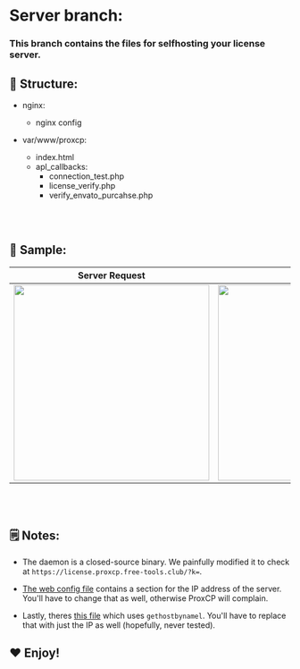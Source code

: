 # Server branch:

### This branch contains the files for selfhosting your license server.


## 🌲 Structure:
- nginx:
    - nginx config

- var/www/proxcp:
    - index.html
    - apl_callbacks:
        - connection_test.php
        - license_verify.php
        - verify_envato_purcahse.php

<br><br>

## 🔎 Sample:

Server Request             |  Server Response
:-------------------------:|:-------------------------:
<img src="https://github.com/marcus-alicia/ProxCP/assets/104512346/82b3ac8d-09b1-4368-a42c-dc58fe0e25f6" height="350px"> | <img src="https://github.com/marcus-alicia/ProxCP/assets/104512346/35294425-5f27-4125-bbeb-3a330bc5d417" height="350px" width="900px">

<br><br>

## 🗒️ Notes:

- The daemon is a closed-source binary. We painfully modified it to check at `https://license.proxcp.free-tools.club/?k=`.

- <a href="https://github.com/marcus-alicia/ProxCP/blob/main/web/lilib/proxcp_lilib_c.php" target="_blank">The web config file</a> contains a section for the IP address of the server. You'll have to change that as well, otherwise ProxCP will complain.

- Lastly, theres <a href="https://github.com/marcus-alicia/ProxCP/blob/server/var/www/proxcp/apl_callbacks/license_verify.php" target="_blank">this file</a> which uses `gethostbynamel`. You'll have to replace that with just the IP as well (hopefully, never tested).

## ❤️ Enjoy!
